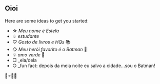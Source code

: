 ## Oioi

Here are some ideas to get you started:

- ☆ _Meu nome é Estela_
- ♤ _estudante_
- ♡ _Gosto de livros e HQs_ 📚
- ◇ _Meu herói favorito é o Batman_ 🦇
- ♧ _amo verde_ 💚
- □ _ela/dela
- ○ _fun fact: depois da meia noite eu salvo a cidade...sou o Batman!

🦇⭐💖✨
